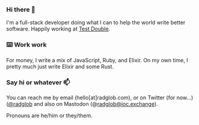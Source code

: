 ### Hi there 👋

I'm a full-stack developer doing what I can to help the world write better software. Happily working at [Test Double](https://testdouble.com).

### ⌨️ Work work
For money, I write a mix of JavaScript, Ruby, and Elixir. On my own time, I pretty much just write Elixir and some Rust.

### Say hi or whatever 📫 
You can reach me by email (hello[at]radglob.com), or on Twitter (for now...) ([@radglob](https://twitter.com/radglob) and also on Mastodon (@radglob@ioc.exchange).

Pronouns are he/him or they/them.
